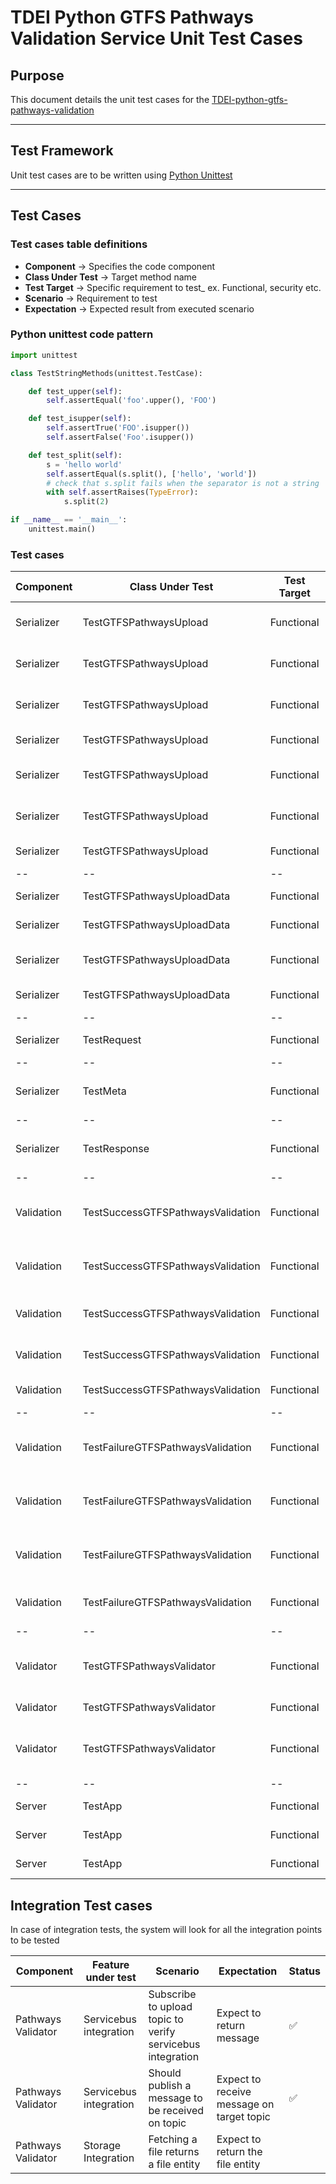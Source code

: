 # TDEI Python GTFS Pathways Validation Service Unit Test Cases

## Purpose


This document details the unit test cases for the [TDEI-python-gtfs-pathways-validation](https://github.com/TaskarCenterAtUW/TDEI-python-gtfs-pathways-validation)

------------

## Test Framework

Unit test cases are to be written using [Python Unittest](https://docs.python.org/3/library/unittest.html)

------------
## Test Cases


### Test cases table definitions 
- **Component** -> Specifies the code component 
- **Class Under Test** -> Target method name
- **Test Target** -> Specific requirement to test_ ex. Functional, security etc.
- **Scenario** -> Requirement to test
- **Expectation** -> Expected result from executed scenario

### Python unittest code pattern

```python
import unittest

class TestStringMethods(unittest.TestCase):

    def test_upper(self):
        self.assertEqual('foo'.upper(), 'FOO')

    def test_isupper(self):
        self.assertTrue('FOO'.isupper())
        self.assertFalse('Foo'.isupper())

    def test_split(self):
        s = 'hello world'
        self.assertEqual(s.split(), ['hello', 'world'])
        # check that s.split fails when the separator is not a string
        with self.assertRaises(TypeError):
            s.split(2)

if __name__ == '__main__':
    unittest.main()
```


### Test cases

| Component | Class Under Test | Test Target | Scenario | Expectation | Status |
|--|--|--|--|--|--|
| Serializer | TestGTFSPathwaysUpload | Functional| When requested with upload data | Expect to return same upload data |:white_check_mark:|
| Serializer | TestGTFSPathwaysUpload | Functional| When requested with upload data_from | Expect to return same upload data_from |:white_check_mark:|
| Serializer | TestGTFSPathwaysUpload | Functional| When requested with upload message | Expect to return same upload message |:white_check_mark:|
| Serializer | TestGTFSPathwaysUpload | Functional| When requested with upload id | Expect to return same upload id |:white_check_mark:|
| Serializer | TestGTFSPathwaysUpload | Functional| When requested with upload type | Expect to return same upload type |:white_check_mark:|
| Serializer | TestGTFSPathwaysUpload | Functional| When requested with upload publish date | Expect to return same upload publish date |:white_check_mark:|
| Serializer | TestGTFSPathwaysUpload | Functional| When requested with upload to_json | Expect to return same dict |:white_check_mark:|
|--|--|--|--|--|--|
| Serializer | TestGTFSPathwaysUploadData | Functional| When requested with stage parameter| Expect to return stage |:white_check_mark:|
| Serializer | TestGTFSPathwaysUploadData | Functional| When requested with tdei_org_id parameter| Expect to return tdei_org_id |:white_check_mark:|
| Serializer | TestGTFSPathwaysUploadData | Functional| When requested with tdei_record_id parameter| Expect to return tdei_record_id |:white_check_mark:|
| Serializer | TestGTFSPathwaysUploadData | Functional| When requested with user_id parameter| Expect to return user_id |:white_check_mark:|
|--|--|--|--|--|--|
| Serializer | TestRequest | Functional| When requested with tdei_org_id parameter| Expect to return tdei_org_id |:white_check_mark:|
|--|--|--|--|--|--|
| Serializer | TestMeta | Functional| When requested with file_upload_path parameter| Expect to return file_upload_path |:white_check_mark:|
|--|--|--|--|--|--|
| Serializer | TestResponse | Functional| When requested with response parameter| Expect to return either True or False |:white_check_mark:|
|--|--|--|--|--|--|
| Validation | TestSuccessGTFSPathwaysValidation | Functional| When requested for clean_up_file function| Expect to return remove files from local storage |:white_check_mark:|
| Validation | TestSuccessGTFSPathwaysValidation | Functional| When requested for clean_up_folder function| Expect to return remove directory from local storage |:white_check_mark:|
| Validation | TestSuccessGTFSPathwaysValidation | Functional| When requested for download_single_file function| Expect to download file in local storage |:white_check_mark:|
| Validation | TestSuccessGTFSPathwaysValidation | Functional| When requested for is_gtfs_pathways_valid function| Expect to return True |:white_check_mark:|
| Validation | TestSuccessGTFSPathwaysValidation | Functional| When requested for validate function| Expect to return True |:white_check_mark:|
|--|--|--|--|--|--|
| Validation | TestFailureGTFSPathwaysValidation | Functional| When requested for download_single_file function with invalid endpoint| Expect to throw exception |:white_check_mark:|
| Validation | TestFailureGTFSPathwaysValidation | Functional| When requested for is_gtfs_pathways_valid function with invalid file format| Expect to return False |:white_check_mark:|
| Validation | TestFailureGTFSPathwaysValidation | Functional| When requested for is_gtfs_pathways_valid function with invalid zip file| Expect to return False |:white_check_mark:|
| Validation | TestFailureGTFSPathwaysValidation | Functional| When requested for validate function with invalid file| Expect to return False |:white_check_mark:|
|--|--|--|--|--|--|
| Validator | TestGTFSPathwaysValidator | Functional| When calling send_status function with invalid parameters| Expect to return invalid parameters |:white_check_mark:|
| Validator | TestGTFSPathwaysValidator | Functional| When calling subscribe function | Expect to return a message |:white_check_mark:|
| Validator | TestGTFSPathwaysValidator | Functional| When calling send_status function with invalid parameters | Expect to return a valid message |:white_check_mark:|
|--|--|--|--|--|--|
| Server | TestApp | Functional | When calling get_settings function | Expect to return env variables |:white_check_mark:|
| Server | TestApp | Functional | When calling ping function | Expect to return 200 |:white_check_mark:|
| Server | TestApp | Functional | When calling root function | Expect to return 200 |:white_check_mark:|


## Integration Test cases
In case of integration tests, the system will look for all the integration points to be tested

| Component | Feature under test | Scenario | Expectation | Status |
|-|-|-|-|-|
| Pathways Validator | Servicebus integration | Subscribe to upload topic to verify servicebus integration | Expect to return message |:white_check_mark: |
| Pathways Validator | Servicebus integration | Should publish a message to be received on topic | Expect to receive message on target topic | :white_check_mark: |
| Pathways Validator | Storage Integration | Fetching a file returns a file entity | Expect to return the file entity | |

